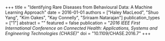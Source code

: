 +++
title = "Identifying Rare Diseases from Behavioural Data: A Machine Learning Approach"
date = 2016-01-01
authors = ["Haley MacLeod", "Shuo Yang", "Kim Oakes", "Kay Connelly", "Sriraam Natarajan"]
publication_types = ["1"]
abstract = ""
featured = false
publication = "*2016 IEEE First International Conference on Connected Health: Applications, Systems and Engineering Technologies (CHASE)*"
doi = "10.1109/CHASE.2016.7"
+++

